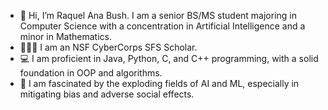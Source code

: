 - 👋 Hi, I’m Raquel Ana Bush. I am a senior BS/MS student majoring in Computer Science with a concentration in Artificial Intelligence and a minor in Mathematics.
- 👩🏽‍🎓 I am an NSF CyberCorps SFS Scholar.
- 💻 I am proficient in Java, Python, C, and C++ programming, with a solid foundation in OOP and algorithms.
- 👀 I am fascinated by the exploding fields of AI and ML, especially in mitigating bias and adverse social effects.

<!---
raquelanamb/raquelanamb is a ✨ special ✨ repository because its `README.md` (this file) appears on your GitHub profile.
You can click the Preview link to take a look at your changes.
--->
